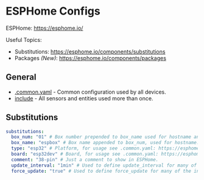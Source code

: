 # ESPHome Configs

ESPHome: https://esphome.io/

Useful Topics:

- Substitutions: https://esphome.io/components/substitutions
- Packages _(New)_: https://esphome.io/components/packages

## General

- [.common.yaml](.common.yaml) - Common configuration used by all devices.
- [include](include) - All sensors and entities used more than once.

## Substitutions

```yaml
substitutions:
  box_num: "01" # Box number prepended to box_name used for hostname and static IP address.
  box_name: "espbox" # Box name appended to box_num, used for hostname.
  type: "esp32" # Platform, for usage see .common.yaml: https://esphome.io/#supported-microcontrollers
  board: "esp32dev" # Board, for usage see .common.yaml: https://esphome.io/#supported-microcontrollers
  comment: "38-pin" # Just a comment to show in ESPHome.
  update_interval: "1min" # Used to define update_interval for many of the included sensors.
  force_update: "true" # Used to define force_update for many of the included sensors.
```

